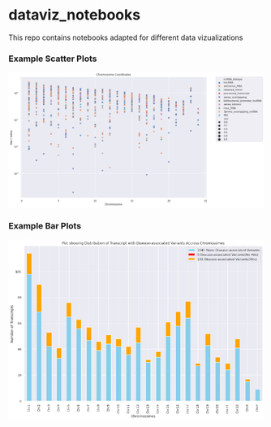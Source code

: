 # dataviz_notebooks
This repo contains notebooks adapted for different data vizualizations

### Example Scatter Plots

![](scatter.png)

### Example Bar Plots

![](bar.png)
